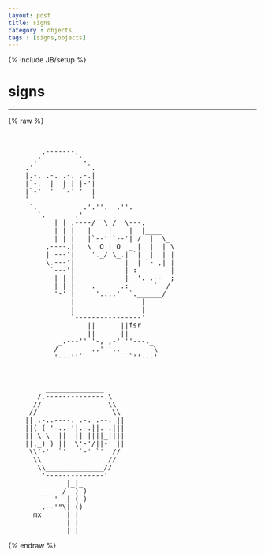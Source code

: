 ```yaml
---
layout: post
title: signs
category : objects
tags : [signs,objects]
---
```

{% include JB/setup %}
# signs
---
{% raw %}
<pre>


        .-------.
      .&#039;         `.
    .&#039;             `.
    |.-. .-. .-. .-.|
    |`-.  |  | | |-&#039;|
    |`-&#039;  &#039;  `-&#039; &#039;  |
    &#039;               &#039;
     `.           .&#039;.&#039;&#039;.  .&#039;&#039;.
       `._______.&#039;   __   __
           | | .----/  \ /  \---.
           | | |   |    |    |  |____
           | | |   |`--&#039;&#039;`--&#039;| /  |  \_
         ,----.|   \  O | O  _ |  |  | \
         | ---&#039;|    &#039;._/ \_.| `|  |  | |
         \.---&#039;|            |  | `- ,| |
          `---&#039;|            | :        |
           | | |            |  &#039;._.--  ;
           | | |    .      .:      `  /
           &#039;-&#039; |     &#039;....&#039;  `.______/
               |                |
               |                |
               `----------------&#039;
                   ||      ||fsr
                   ||      ||
            _.---&#039;&#039; &#039;-, ,-&#039; &#039;&#039;---._
           /      __..&#039; &#039;..__      \
           &#039;---&#039;&#039;`           `&#039;&#039;---&#039;



         ______________
       /.--------------.\
      //                \\
     //                  \\
    || .-..----. .-. .--. ||
    ||( ( &#039;-..-&#039;|.-.||.-.|||
    || \ \  ||  || ||||_||||
    ||._) ) ||  \&#039;-&#039;/||-&#039; ||
     \\&#039;-&#039;  `&#039;   `-&#039; `&#039;  //
      \\                //
       \\______________//
        &#039;--------------&#039;
              |_|_
       ____ _/ _)_)
           &#039;  | (_)
        .--&#039;&quot;\| ()
      mx      | |
              | |
              |_|  </pre>
{% endraw %}
